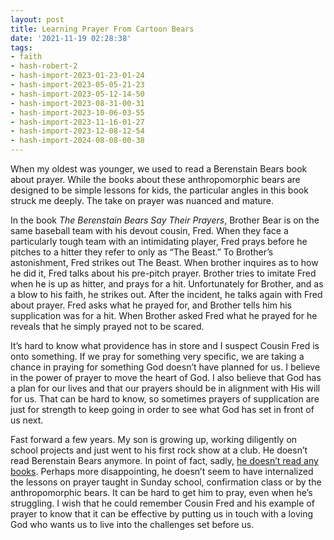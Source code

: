 ```yaml
---
layout: post
title: Learning Prayer From Cartoon Bears
date: '2021-11-19 02:28:38'
tags:
- faith
- hash-robert-2
- hash-import-2023-01-23-01-24
- hash-import-2023-05-05-21-23
- hash-import-2023-05-12-14-50
- hash-import-2023-08-31-00-31
- hash-import-2023-10-06-03-55
- hash-import-2023-11-16-01-27
- hash-import-2023-12-08-12-54
- hash-import-2024-08-08-00-38
---
```


When my oldest was younger, we used to read a Berenstain Bears book about prayer. While the books about these anthropomorphic bears are designed to be simple lessons for kids, the particular angles in this book struck me deeply. The take on prayer was nuanced and mature.

In the book _The Berenstain Bears Say Their Prayers_, Brother Bear is on the same baseball team with his devout cousin, Fred. When they face a particularly tough team with an intimidating player, Fred prays before he pitches to a hitter they refer to only as “The Beast.” To Brother’s astonishment, Fred strikes out The Beast. When brother inquires as to how he did it, Fred talks about his pre-pitch prayer. Brother tries to imitate Fred when he is up as hitter, and prays for a hit. Unfortunately for Brother, and as a blow to his faith, he strikes out. After the incident, he talks again with Fred about prayer. Fred asks what he prayed for, and Brother tells him his supplication was for a hit. When Brother asked Fred what he prayed for he reveals that he simply prayed not to be scared.

It’s hard to know what providence has in store and I suspect Cousin Fred is onto something. If we pray for something very specific, we are taking a chance in praying for something God doesn’t have planned for us. I believe in the power of prayer to move the heart of God. I also believe that God has a plan for our lives and that our prayers should be in alignment with His will for us. That can be hard to know, so sometimes prayers of supplication are just for strength to keep going in order to see what God has set in front of us next.

Fast forward a few years. My son is growing up, working diligently on school projects and just went to his first rock show at a club. He doesn’t read Berenstain Bears anymore. In point of fact, sadly, [he doesn’t read any books](https://getpocket.com/explore/item/boys-don-t-read-enough). Perhaps more disappointing, he doesn’t seem to have internalized the lessons on prayer taught in Sunday school, confirmation class or by the anthropomorphic bears. It can be hard to get him to pray, even when he’s struggling. I wish that he could remember Cousin Fred and his example of prayer to know that it can be effective by putting us in touch with a loving God who wants us to live into the challenges set before us.

